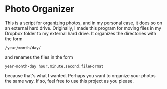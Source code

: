 # Photo Organizer

This is a script for organizing photos, and in my personal case, it does so on an external hard drive. Originally, I made this program for moving files in my Dropbox folder to my external hard drive. It organizes the directories with the form

    /year/month/day/

and renames the files in the form

    year-month-day hour.minute.second.fileFormat

because that's what I wanted. Perhaps you want to organize your photos the same way. If so, feel free to use this project as you please.
